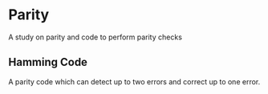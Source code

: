 # Parity
A study on parity and code to perform parity checks

## Hamming Code
A parity code which can detect up to two errors and correct up to one error.